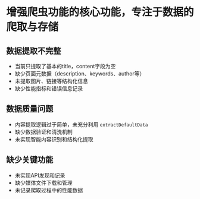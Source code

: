 # 增强爬虫功能的核心功能，专注于数据的爬取与存储

## 数据提取不完整

- 当前只提取了基本的title，content字段为空
- 缺少页面元数据（description、keywords、author等）
- 未提取图片、链接等结构化信息
- 缺少性能指标和错误信息记录

## 数据质量问题

- 内容提取逻辑过于简单，未充分利用 `extractDefaultData`
- 缺少数据验证和清洗机制
- 未实现智能内容识别和结构化提取

## 缺少关键功能

- 未实现API发现和记录
- 缺少媒体文件下载和管理
- 未记录爬取过程中的性能数据
